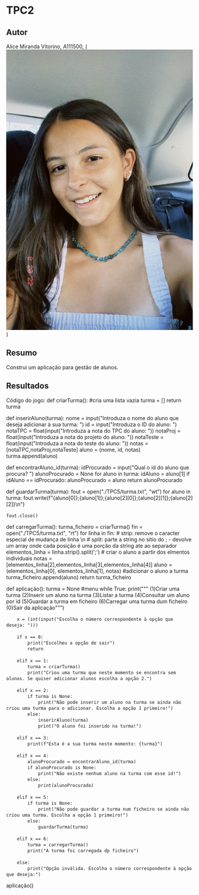 # TPC2
## Autor
Alice Miranda Vitorino, A111500, (![foto](foto.jpg))
## Resumo
Construi um aplicação para gestão de alunos.
## Resultados
Código do jogo:
def criarTurma(): #cria uma lista vazia
    turma = []
    return turma

def inserirAluno(turma):
    nome = input("Introduza o nome do aluno que deseja adicionar à sua turma: ")
    id = input("Introduza o ID do aluno: ")
    notaTPC = float(input("Introduza a nota do TPC do aluno: "))
    notaProj = float(input("Introduza a nota do projeto do aluno: "))
    notaTeste = float(input("Introduza a nota do teste do aluno: "))
    notas = [notaTPC,notaProj,notaTeste]
    aluno = (nome, id, notas)
    turma.append(aluno)

def encontrarAluno_id(turma):
    idProcurado = input("Qual o id do aluno que procura? ")
    alunoProcurado = None
    for aluno in turma:
        idAluno = aluno[1]
        if idAluno == idProcurado:
            alunoProcurado = aluno
        return alunoProcurado  

def guardarTurma(turma):
    fout = open("./TPC5/turma.txt", "wt")
    for aluno in turma:
        fout.write(f"{aluno[0]};{aluno[1]};{aluno[2][0]};{aluno[2][1]};{aluno[2][2]}\n")

    fout.close()

def carregarTurma():
    turma_ficheiro = criarTurma()
    fin = open("./TPC5/turma.txt", "rt")
    for linha in fin:
        # strip: remove o caracter especial de mudança de linha \n
        # split: parte a string no sitio do ; - devolve um array onde cada posição é uma porção da string ate ao separador
        elementos_linha = linha.strip().split(';') 
        # criar o aluno a partir dos elmentos individuais
        notas = [elementos_linha[2],elementos_linha[3],elementos_linha[4]]
        aluno = (elementos_linha[0], elementos_linha[1], notas)
        #adicionar o aluno a turma
        turma_ficheiro.append(aluno)
    return  turma_ficheiro


def aplicação():
    turma = None
    #menu
    while True:
        print("""
            (1)Criar uma turma
            (2)Inserir um aluno na turma
            (3)Listar a turma
            (4)Consultar um aluno por id
            (5)Guardar a turma em ficheiro
            (6)Carregar uma turma dum ficheiro
            (0)Sair da aplicação""")
    
        x = (int(input("Escolha o número correspondente à opção que deseja: ")))

        if x == 0:
            print("Escolheu a opção de sair")
            return
        
        elif x == 1:
            turma = criarTurma()
            print("Criou uma turma que neste momento se encontra sem alunos. Se quiser adicionar alunos escolha a opção 2.")

        elif x == 2:
            if turma is None:
                print("Não pode inserir um aluno na turma se ainda não criou uma turma para o adicionar. Escolha a opção 1 primeiro!")
            else:
                inserirAluno(turma)
                print("O aluno foi inserido na turma!")

        elif x == 3:
            print(f"Esta é a sua turma neste momento: {turma}")

        elif x == 4:
            alunoProcurado = encontrarAluno_id(turma)
            if alunoProcurado is None:
                print("Não existe nenhum aluno na turma com esse id!")
            else:
                print(alunoProcurado)

        elif x == 5:
            if turma is None:
                print("Não pode guardar a turma num ficheiro se ainda não criou uma turma. Escolha a opção 1 primeiro!")
            else:
                guardarTurma(turma)

        elif x == 6:
            turma = carregarTurma()
            print("A turma foi carregada dp ficheiro")

        else:
            print("Opção inválida. Escolha o número correspondente à opção que deseja:")
                
aplicação()
